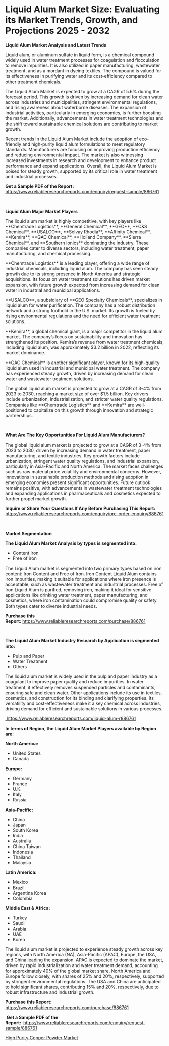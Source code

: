 <p><h1>Liquid Alum Market Size: Evaluating its Market Trends, Growth, and Projections 2025 - 2032</h1></p><p><strong>Liquid Alum Market Analysis and Latest Trends</strong></p>
<p><p>Liquid alum, or aluminum sulfate in liquid form, is a chemical compound widely used in water treatment processes for coagulation and flocculation to remove impurities. It is also utilized in paper manufacturing, wastewater treatment, and as a mordant in dyeing textiles. The compound is valued for its effectiveness in purifying water and its cost-efficiency compared to other treatment chemicals.</p><p>The Liquid Alum Market is expected to grow at a CAGR of 5.6% during the forecast period. This growth is driven by increasing demand for clean water across industries and municipalities, stringent environmental regulations, and rising awareness about waterborne diseases. The expansion of industrial activities, particularly in emerging economies, is further boosting the market. Additionally, advancements in water treatment technologies and the shift toward sustainable chemical solutions are contributing to market growth.</p><p>Recent trends in the Liquid Alum Market include the adoption of eco-friendly and high-purity liquid alum formulations to meet regulatory standards. Manufacturers are focusing on improving production efficiency and reducing environmental impact. The market is also witnessing increased investments in research and development to enhance product performance and expand applications. Overall, the Liquid Alum Market is poised for steady growth, supported by its critical role in water treatment and industrial processes.</p></p>
<p><strong>Get a Sample PDF of the Report:&nbsp;</strong> <a href="https://www.reliableresearchreports.com/enquiry/request-sample/886761?utm_campaign=2189&utm_medium=2&utm_source=Github&utm_content=ia&utm_term=26012025&utm_id=liquid-alum">https://www.reliableresearchreports.com/enquiry/request-sample/886761</a></p>
<p>&nbsp;</p>
<p><strong>Liquid Alum Major Market Players</strong></p>
<p><p>The liquid alum market is highly competitive, with key players like **Chemtrade Logistics**, **General Chemical**, **GEO**, **C&S Chemical**, **USALCO**, **Solvay Rhodia**, **Affinity Chemical**, **Kemira**, **GAC Chemical**, **Holland Company**, **Sierra Chemical**, and **Southern Ionics** dominating the industry. These companies cater to diverse sectors, including water treatment, paper manufacturing, and chemical processing.</p><p>**Chemtrade Logistics** is a leading player, offering a wide range of industrial chemicals, including liquid alum. The company has seen steady growth due to its strong presence in North America and strategic acquisitions. Its focus on water treatment solutions has driven market expansion, with future growth expected from increasing demand for clean water in industrial and municipal applications.</p><p>**USALCO**, a subsidiary of **GEO Specialty Chemicals**, specializes in liquid alum for water purification. The company has a robust distribution network and a strong foothold in the U.S. market. Its growth is fueled by rising environmental regulations and the need for efficient water treatment solutions.</p><p>**Kemira**, a global chemical giant, is a major competitor in the liquid alum market. The company’s focus on sustainability and innovation has strengthened its position. Kemira’s revenue from water treatment chemicals, including liquid alum, was approximately $3.2 billion in 2022, reflecting its market dominance.</p><p>**GAC Chemical** is another significant player, known for its high-quality liquid alum used in industrial and municipal water treatment. The company has experienced steady growth, driven by increasing demand for clean water and wastewater treatment solutions.</p><p>The global liquid alum market is projected to grow at a CAGR of 3-4% from 2023 to 2030, reaching a market size of over $1.5 billion. Key drivers include urbanization, industrialization, and stricter water quality regulations. Companies like **Chemtrade Logistics** and **Kemira** are well-positioned to capitalize on this growth through innovation and strategic partnerships.</p></p>
<p>&nbsp;</p>
<p><strong>What Are The Key Opportunities For Liquid Alum Manufacturers?</strong></p>
<p><p>The global liquid alum market is projected to grow at a CAGR of 3-4% from 2023 to 2030, driven by increasing demand in water treatment, paper manufacturing, and textile industries. Key growth factors include urbanization, stringent water quality regulations, and industrial expansion, particularly in Asia-Pacific and North America. The market faces challenges such as raw material price volatility and environmental concerns. However, innovations in sustainable production methods and rising adoption in emerging economies present significant opportunities. Future outlook remains positive, with advancements in wastewater treatment technologies and expanding applications in pharmaceuticals and cosmetics expected to further propel market growth.</p></p>
<p><strong>Inquire or Share Your Questions If Any Before Purchasing This Report:</strong> <a href="https://www.reliableresearchreports.com/enquiry/pre-order-enquiry/886761?utm_campaign=2189&utm_medium=2&utm_source=Github&utm_content=ia&utm_term=26012025&utm_id=liquid-alum">https://www.reliableresearchreports.com/enquiry/pre-order-enquiry/886761</a></p>
<p>&nbsp;</p>
<p><strong>Market Segmentation</strong></p>
<p><strong>The Liquid Alum Market Analysis by types is segmented into:</strong></p>
<p><ul><li>Content Iron</li><li>Free of iron</li></ul></p>
<p><p>The Liquid Alum market is segmented into two primary types based on iron content: Iron Content and Free of Iron. Iron Content Liquid Alum contains iron impurities, making it suitable for applications where iron presence is acceptable, such as wastewater treatment and industrial processes. Free of Iron Liquid Alum is purified, removing iron, making it ideal for sensitive applications like drinking water treatment, paper manufacturing, and cosmetics, where iron contamination could compromise quality or safety. Both types cater to diverse industrial needs.</p></p>
<p><strong>Purchase this Report:&nbsp;</strong><a href="https://www.reliableresearchreports.com/purchase/886761?utm_campaign=2189&utm_medium=2&utm_source=Github&utm_content=ia&utm_term=26012025&utm_id=liquid-alum">https://www.reliableresearchreports.com/purchase/886761</a></p>
<p>&nbsp;</p>
<p><strong>The Liquid Alum Market Industry Research by Application is segmented into:</strong></p>
<p><ul><li>Pulp and Paper</li><li>Water Treatment</li><li>Others</li></ul></p>
<p><p>The liquid alum market is widely used in the pulp and paper industry as a coagulant to improve paper quality and reduce impurities. In water treatment, it effectively removes suspended particles and contaminants, ensuring safe and clean water. Other applications include its use in textiles, cosmetics, and construction for its binding and clarifying properties. Its versatility and cost-effectiveness make it a key chemical across industries, driving demand for efficient and sustainable solutions in various processes.</p></p>
<p><a href="https://www.reliableresearchreports.com/liquid-alum-r886761?utm_campaign=2189&utm_medium=2&utm_source=Github&utm_content=ia&utm_term=26012025&utm_id=liquid-alum">&nbsp;https://www.reliableresearchreports.com/liquid-alum-r886761</a></p>
<p><strong>In terms of Region, the Liquid Alum Market Players available by Region are:</strong></p>
<p>
    <p> <strong> North America: </strong>
        <ul>
            <li>United States</li>
            <li>Canada</li>
        </ul>
        </p> 
    <p> <strong> Europe: </strong>
        <ul>
            <li>Germany</li>
            <li>France</li>
            <li>U.K.</li>
            <li>Italy</li>
            <li>Russia</li>
        </ul>
        </p> 
    <p> <strong> Asia-Pacific: </strong>
        <ul>
            <li>China</li>
            <li>Japan</li>
            <li>South Korea</li>
            <li>India</li>
            <li>Australia</li>
            <li>China Taiwan</li>
            <li>Indonesia</li>
            <li>Thailand</li>
            <li>Malaysia</li>
        </ul>
        </p> 
    <p> <strong> Latin America: </strong>
        <ul>
            <li>Mexico</li>
            <li>Brazil</li>
            <li>Argentina Korea</li>
            <li>Colombia</li>
        </ul>
        </p> 
    <p> <strong> Middle East & Africa: </strong>
        <ul>
            <li>Turkey</li>
            <li>Saudi</li>
            <li>Arabia</li>
            <li>UAE</li>
            <li>Korea</li>
        </ul>
    </p>
    </p>
<p><p>The liquid alum market is projected to experience steady growth across key regions, with North America (NA), Asia-Pacific (APAC), Europe, the USA, and China leading the expansion. APAC is expected to dominate the market, driven by rapid industrialization and water treatment demand, accounting for approximately 40% of the global market share. North America and Europe follow closely, with shares of 25% and 20%, respectively, supported by stringent environmental regulations. The USA and China are anticipated to hold significant shares, contributing 15% and 20%, respectively, due to robust infrastructure and industrial growth.</p></p>
<p><strong>Purchase this Report: </strong><a href="https://www.reliableresearchreports.com/purchase/886761?utm_campaign=2189&utm_medium=2&utm_source=Github&utm_content=ia&utm_term=26012025&utm_id=liquid-alum">https://www.reliableresearchreports.com/purchase/886761</a></p>
<p>&nbsp;<strong>Get a Sample PDF of the Report:&nbsp;&nbsp;</strong><a href="https://www.reliableresearchreports.com/enquiry/request-sample/886761?utm_campaign=2189&utm_medium=2&utm_source=Github&utm_content=ia&utm_term=26012025&utm_id=liquid-alum">https://www.reliableresearchreports.com/enquiry/request-sample/886761</a></p>
<p><strong></strong></p>
<p><p><a href="https://github.com/FlorianWolf90/Market-Research-Report-List-1/blob/main/high-purity-copper-powder-market.md?utm_campaign=2189&utm_medium=2&utm_source=Github&utm_content=ia&utm_term=26012025&utm_id=liquid-alum">High Purity Copper Powder Market</a></p></p>